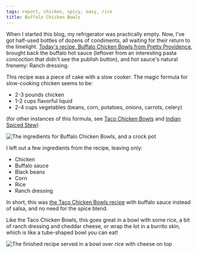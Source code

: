 ```yaml
---
tags: report, chicken, spicy, easy, rice
title: Buffalo Chicken Bowls
---
```


When I started this blog, my refrigerator was practically empty. Now,
I've got half-used bottles of dozens of condiments, all waiting for
their return to the limelight. [Today's recipe, Buffalo Chicken Bowls
from Pretty
Providence](http://prettyprovidence.com/healthy-buffalo-chicken-bowls/),
brought back the buffalo hot sauce (leftover from an interesting pasta
concoction that didn't see the publish button), and hot sauce's natural
frenemy: Ranch dressing.

This recipe was a piece of cake with a slow cooker. The magic formula
for slow-cooking chicken seems to be:

* 2-3 pounds chicken
* 1-2 cups flavorful liquid
* 2-4 cups vegetables (beans, corn, potatoes, onions, carrots, celery)

(for other instances of this formula, see [Taco Chicken
Bowls](/blog/2015/05/10/taco-chicken-bowls) and [Indian Spiced
Stew](/blog/2016/02/17/indian-spiced-stew))

![The ingredients for Buffalo Chicken Bowls, and a crock
pot](ingredients.jpg)

I left out a few ingredients from the recipe, leaving only:

* Chicken
* Buffalo sauce
* Black beans
* Corn
* Rice
* Ranch dressing

In short, this was [the Taco Chicken Bowls
recipe](/blog/2015/05/10/taco-chicken-bowls) with buffalo sauce instead
of salsa, and no need for the spice blend.

Like the Taco Chicken Bowls, this goes great in a bowl with some rice,
a bit of ranch dressing and cheddar cheese, or wrap the lot in a burrito
skin, which is like a tube-shaped bowl you can eat!

![The finished recipe served in a bowl over rice with cheese on
top](glamour.jpg)
